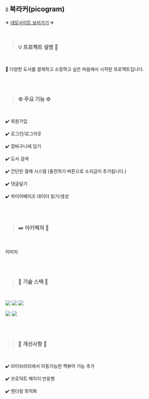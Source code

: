 ## 💧 북라커(picogram)


✈ [데모사이트 보러가기](https://book-locker-project.vercel.app/) ✈

<br/>

>
> ###  💡 프로젝트 설명 📝
>

<br/>

  🎁 다양한 도서를 결제하고 소장하고 싶은 마음에서 시작된 프로젝트입니다. 
      
<br/><br/>

>
> ###  ⚙️ 주요 기능 ⚙️
>

<br/>

  ✔️ 회원가입
    
  ✔️ 로그인/로그아웃
    
  ✔️ 장바구니에 담기
  
  ✔️ 도서 검색
  
  ✔️ 간단한 결재 시스템 (충전하기 버튼으로 소지금이 추가됩니다.)
  
  ✔️ 댓글달기
  
  ✔️ 파이어베이즈 데이터 읽기/생성
  
  
<br/><br/>

>
> ###  ✒️ 아키텍처 📐
>

<br/>

이미지

<br/><br/>

>
> ###  🔧 기술 스택 🔧
>

<br/>

<p>
  <img src="https://img.shields.io/badge/react-61DAFB?style=for-the-badge&logo=react&logoColor=black"> 
  <img src="https://img.shields.io/badge/next.js-000000?style=for-the-badge&logo=next.js&logoColor=white">
  <img src="https://img.shields.io/badge/redux-764ABC?style=for-the-badge&logo=redux&logoColor=white"/>
</p>

<p>
  <img src="https://img.shields.io/badge/firebase-FFCA28?style=for-the-badge&logo=firebase&logoColor=black"/>
  <img src="https://img.shields.io/badge/vercel-000000?style=for-the-badge&logo=vercel&logoColor=white"/>
</p>

<br/><br/>

>
> ###  🔔 개선사항 🔔
>

<br/>

  ✔️ 라이브러리에서 이동가능한 책뷰어 기능 추가
  
  ✔️ 프로덕트 페이지 반응형
  
  ✔️ 렌더링 최적화


